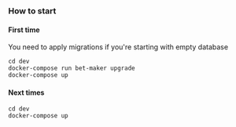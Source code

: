 ### How to start

#### First time

You need to apply migrations if you're starting with empty database

```shell
cd dev
docker-compose run bet-maker upgrade
docker-compose up
```

#### Next times

```shell
cd dev
docker-compose up
```

